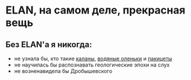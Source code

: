 # ELAN, на самом деле, прекрасная вещь
## Без ELAN'а я никогда: 
- не узнала бы, кто такие [каланы](https://kipmu.ru/wp-content/uploads/klnmrbr.jpg), [водяные оленьки](https://upload.wikimedia.org/wikipedia/commons/thumb/a/a6/Tragulus_javanicus_-_Zoo_Frankfurt.jpg/1200px-Tragulus_javanicus_-_Zoo_Frankfurt.jpg) и [пакицеты](https://ru.wikipedia.org/wiki/%D0%9F%D0%B0%D0%BA%D0%B8%D1%86%D0%B5%D1%82%D1%8B)
- не научилась бы распознавать геологические эпохи на слух
- не возненавидела бы Дробышевского
